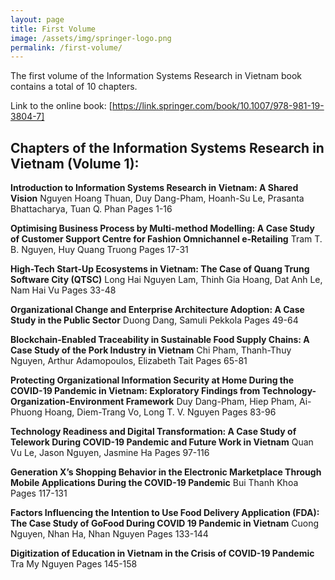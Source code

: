 ```yaml
---
layout: page
title: First Volume
image: /assets/img/springer-logo.png
permalink: /first-volume/
---
```


The first volume of the Information Systems Research in Vietnam book contains a total of 10 chapters.

Link to the online book: [https://link.springer.com/book/10.1007/978-981-19-3804-7]

## Chapters of the Information Systems Research in Vietnam (Volume 1):
**Introduction to Information Systems Research in Vietnam: A Shared Vision**
Nguyen Hoang Thuan, Duy Dang-Pham, Hoanh-Su Le, Prasanta Bhattacharya, Tuan Q. Phan
Pages 1-16

**Optimising Business Process by Multi-method Modelling: A Case Study of Customer Support Centre for Fashion Omnichannel e-Retailing**
Tram T. B. Nguyen, Huy Quang Truong
Pages 17-31

**High-Tech Start-Up Ecosystems in Vietnam: The Case of Quang Trung Software City (QTSC)**
Long Hai Nguyen Lam, Thinh Gia Hoang, Dat Anh Le, Nam Hai Vu
Pages 33-48

**Organizational Change and Enterprise Architecture Adoption: A Case Study in the Public Sector**
Duong Dang, Samuli Pekkola
Pages 49-64

**Blockchain-Enabled Traceability in Sustainable Food Supply Chains: A Case Study of the Pork Industry in Vietnam**
Chi Pham, Thanh-Thuy Nguyen, Arthur Adamopoulos, Elizabeth Tait
Pages 65-81

**Protecting Organizational Information Security at Home During the COVID-19 Pandemic in Vietnam: Exploratory Findings from Technology-Organization-Environment Framework**
Duy Dang-Pham, Hiep Pham, Ai-Phuong Hoang, Diem-Trang Vo, Long T. V. Nguyen
Pages 83-96

**Technology Readiness and Digital Transformation: A Case Study of Telework During COVID-19 Pandemic and Future Work in Vietnam**
Quan Vu Le, Jason Nguyen, Jasmine Ha
Pages 97-116

**Generation X’s Shopping Behavior in the Electronic Marketplace Through Mobile Applications During the COVID-19 Pandemic**
Bui Thanh Khoa
Pages 117-131

**Factors Influencing the Intention to Use Food Delivery Application (FDA): The Case Study of GoFood During COVID 19 Pandemic in Vietnam**
Cuong Nguyen, Nhan Ha, Nhan Nguyen
Pages 133-144

**Digitization of Education in Vietnam in the Crisis of COVID-19 Pandemic**
Tra My Nguyen
Pages 145-158